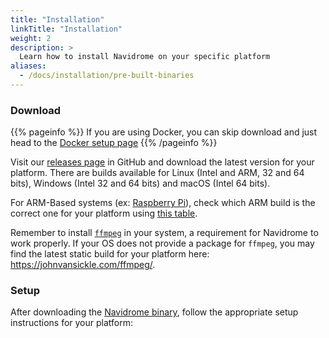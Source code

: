 ```yaml
---
title: "Installation"
linkTitle: "Installation"
weight: 2
description: >
  Learn how to install Navidrome on your specific platform
aliases:
  - /docs/installation/pre-built-binaries
---
```


### Download

{{% pageinfo %}}
If you are using Docker, you can skip download and just head to the [Docker setup page](docker)
{{% /pageinfo %}}


Visit our [releases page](https://github.com/navidrome/navidrome/releases) in GitHub and download the latest version for your
platform. There are builds available for Linux (Intel and ARM, 32 and 64 bits), Windows (Intel 32 and 64 bits) and macOS (Intel 64 bits).

For ARM-Based systems (ex: [Raspberry Pi](https://www.raspberrypi.org)), check which ARM build is the correct one for 
your platform using [this table](https://www.riscosopen.org/wiki/documentation/show/ARMv7%20compatibility%20primer#introduction).

Remember to install [`ffmpeg`](https://ffmpeg.org/download.html) in your system, a requirement for Navidrome to work 
properly. If your OS does not provide a package for `ffmpeg`, you may find the latest static build for your platform here: https://johnvansickle.com/ffmpeg/.

### Setup

After downloading the [Navidrome binary](#download), follow the appropriate setup instructions for your platform: